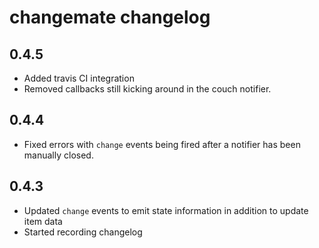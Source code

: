 # changemate changelog

## 0.4.5

- Added travis CI integration
- Removed callbacks still kicking around in the couch notifier.

## 0.4.4

- Fixed errors with `change` events being fired after a notifier has been manually closed.

## 0.4.3

- Updated `change` events to emit state information in addition to update item data
- Started recording changelog 
